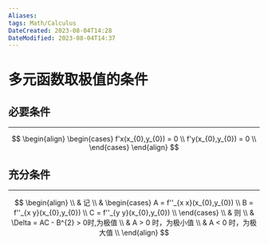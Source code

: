 ```yaml
---
Aliases: 
tags: Math/Calculus 
DateCreated: 2023-08-04T14:28
DateModified: 2023-08-04T14:37
---
```

# 多元函数取极值的条件

## 必要条件
---

$$
\begin{align}
\begin{cases}
f'x(x_{0},y_{0}) = 0 \\
f'y(x_{0},y_{0}) = 0 \\
\end{cases}
\end{align}
$$

## 充分条件
---

$$
\begin{align} \\
 & 记 \\
 & \begin{cases}
A = f''_{x x}(x_{0},y_{0}) \\
B = f''_{x y}(x_{0},y_{0}) \\
C = f''_{y y}(x_{0},y_{0}) \\
\end{cases} \\
 & 则 \\
 & \Delta = AC - B^{2} > 0时,为极值 \\
 & A > 0 时，为极小值 \\
 & A < 0 时，为极大值 \\
\end{align} 
$$

